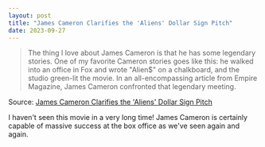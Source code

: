 ```yaml
---
layout: post
title: "James Cameron Clarifies the 'Aliens' Dollar Sign Pitch"
date: 2023-09-27
---
```


> The thing I love about James Cameron is that he has some legendary
stories. One of my favorite Cameron stories goes like this: he walked into
an office in Fox and wrote "Alien$" on a chalkboard, and the studio
green-lit the movie. In an all-encompassing article from Empire Magazine,
James Cameron confronted that legendary meeting.

Source: [James Cameron Clarifies the 'Aliens' Dollar Sign Pitch](
https://nofilmschool.com/james-cameron-aliens-dollar-sign)

I haven't seen this movie in a very long time! James Cameron is certainly
capable of massive success at the box office as we've seen again and again.

